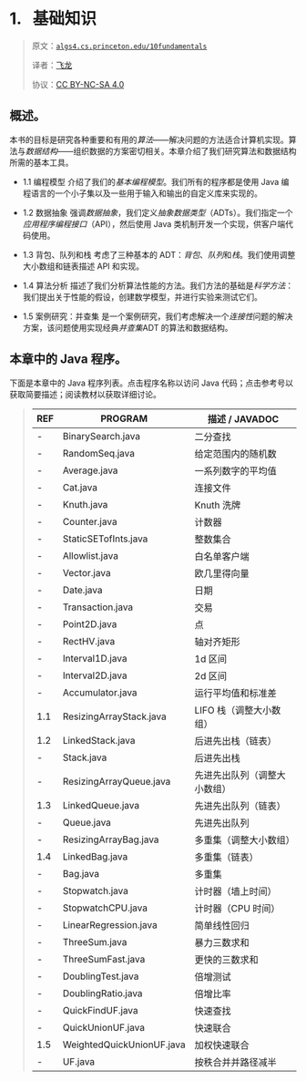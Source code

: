 # 1\.   基础知识

> 原文：[`algs4.cs.princeton.edu/10fundamentals`](https://algs4.cs.princeton.edu/10fundamentals)
> 
> 译者：[飞龙](https://github.com/wizardforcel)
> 
> 协议：[CC BY-NC-SA 4.0](https://creativecommons.org/licenses/by-nc-sa/4.0/)


## 概述。

本书的目标是研究各种重要和有用的*算法*——解决问题的方法适合计算机实现。算法与*数据结构*——组织数据的方案密切相关。本章介绍了我们研究算法和数据结构所需的基本工具。

+   1.1 编程模型 介绍了我们的*基本编程模型*。我们所有的程序都是使用 Java 编程语言的一个小子集以及一些用于输入和输出的自定义库来实现的。

+   1.2 数据抽象 强调*数据抽象*，我们定义*抽象数据类型*（ADTs）。我们指定一个*应用程序编程接口*（API），然后使用 Java 类机制开发一个实现，供客户端代码使用。

+   1.3 背包、队列和栈 考虑了三种基本的 ADT：*背包*、*队列*和*栈*。我们使用调整大小数组和链表描述 API 和实现。

+   1.4 算法分析 描述了我们分析算法性能的方法。我们方法的基础是*科学方法*：我们提出关于性能的假设，创建数学模型，并进行实验来测试它们。

+   1.5 案例研究：并查集 是一个案例研究，我们考虑解决一个*连接性*问题的解决方案，该问题使用实现经典*并查集*ADT 的算法和数据结构。

## 本章中的 Java 程序。

下面是本章中的 Java 程序列表。点击程序名称以访问 Java 代码；点击参考号以获取简要描述；阅读教材以获取详细讨论。

> | REF | PROGRAM | 描述 / JAVADOC |
> | --- | --- | --- |
> | - | BinarySearch.java | 二分查找 |
> | - | RandomSeq.java | 给定范围内的随机数 |
> | - | Average.java | 一系列数字的平均值 |
> | - | Cat.java | 连接文件 |
> | - | Knuth.java | Knuth 洗牌 |
> | - | Counter.java | 计数器 |
> | - | StaticSETofInts.java | 整数集合 |
> | - | Allowlist.java | 白名单客户端 |
> | - | Vector.java | 欧几里得向量 |
> | - | Date.java | 日期 |
> | - | Transaction.java | 交易 |
> | - | Point2D.java | 点 |
> | - | RectHV.java | 轴对齐矩形 |
> | - | Interval1D.java | 1d 区间 |
> | - | Interval2D.java | 2d 区间 |
> | - | Accumulator.java | 运行平均值和标准差 |
> | 1.1 | ResizingArrayStack.java | LIFO 栈（调整大小数组） |
> | 1.2 | LinkedStack.java | 后进先出栈（链表） |
> | - | Stack.java | 后进先出栈 |
> | - | ResizingArrayQueue.java | 先进先出队列（调整大小数组） |
> | 1.3 | LinkedQueue.java | 先进先出队列（链表） |
> | - | Queue.java | 先进先出队列 |
> | - | ResizingArrayBag.java | 多重集（调整大小数组） |
> | 1.4 | LinkedBag.java | 多重集（链表） |
> | - | Bag.java | 多重集 |
> | - | Stopwatch.java | 计时器（墙上时间） |
> | - | StopwatchCPU.java | 计时器（CPU 时间） |
> | - | LinearRegression.java | 简单线性回归 |
> | - | ThreeSum.java | 暴力三数求和 |
> | - | ThreeSumFast.java | 更快的三数求和 |
> | - | DoublingTest.java | 倍增测试 |
> | - | DoublingRatio.java | 倍增比率 |
> | - | QuickFindUF.java | 快速查找 |
> | - | QuickUnionUF.java | 快速联合 |
> | 1.5 | WeightedQuickUnionUF.java | 加权快速联合 |
> | - | UF.java | 按秩合并并路径减半 |
